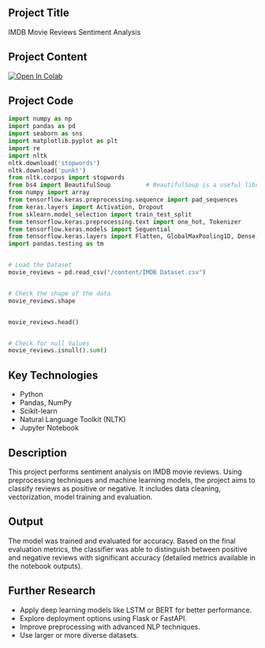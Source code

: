 ## Project Title
IMDB Movie Reviews Sentiment Analysis

## Project Content
<a href="https://colab.research.google.com/github/ramyachandaluri/Ai-Agent/blob/main/IMDB.ipynb" target="_parent"><img src="https://colab.research.google.com/assets/colab-badge.svg" alt="Open In Colab"/></a>

## Project Code
```python
import numpy as np
import pandas as pd
import seaborn as sns
import matplotlib.pyplot as plt
import re
import nltk
nltk.download('stopwords')
nltk.download('punkt')
from nltk.corpus import stopwords
from bs4 import BeautifulSoup          # BeautifulSoup is a useful library for extracting data from HTML and XML documents
from numpy import array
from tensorflow.keras.preprocessing.sequence import pad_sequences
from keras.layers import Activation, Dropout
from sklearn.model_selection import train_test_split
from tensorflow.keras.preprocessing.text import one_hot, Tokenizer
from tensorflow.keras.models import Sequential
from tensorflow.keras.layers import Flatten, GlobalMaxPooling1D, Dense, Embedding, LSTM, GRU
import pandas.testing as tm

```
```python

# Load the Dataset
movie_reviews = pd.read_csv("/content/IMDB Dataset.csv")
```
```python

# Check the shape of the data
movie_reviews.shape
```
```python

movie_reviews.head()
```
```python

# Check for null Values
movie_reviews.isnull().sum()

```

## Key Technologies

- Python
- Pandas, NumPy
- Scikit-learn
- Natural Language Toolkit (NLTK)
- Jupyter Notebook
    

## Description

This project performs sentiment analysis on IMDB movie reviews. Using preprocessing techniques and machine learning models,
the project aims to classify reviews as positive or negative. It includes data cleaning, vectorization, model training and evaluation.
    

## Output

The model was trained and evaluated for accuracy. Based on the final evaluation metrics, the classifier was able to distinguish
between positive and negative reviews with significant accuracy (detailed metrics available in the notebook outputs).
    

## Further Research

- Apply deep learning models like LSTM or BERT for better performance.
- Explore deployment options using Flask or FastAPI.
- Improve preprocessing with advanced NLP techniques.
- Use larger or more diverse datasets.
    
